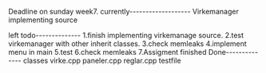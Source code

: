 Deadline on sunday week7.
currently-------------------
Virkemanager implementing source

left todo--------------
1.finish implementing virkemanage source.
2.test virkemanager with other inherit classes.
3.check memleaks
4.implement menu in main
5.test
6.check memleaks
7.Assigment finished
Done--------------
classes
virke.cpp
paneler.cpp
reglar.cpp
testfile 